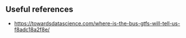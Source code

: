 ## Useful references

- https://towardsdatascience.com/where-is-the-bus-gtfs-will-tell-us-f8adc18a2f8e/
